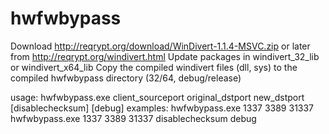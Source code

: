 hwfwbypass
==========

Download http://reqrypt.org/download/WinDivert-1.1.4-MSVC.zip or later from http://reqrypt.org/windivert.html 
Update packages in windivert_32_lib or windivert_x64_lib
Copy the compiled windivert files (dll, sys) to the compiled hwfwbypass directory (32/64, debug/release)


usage: hwfwbypass.exe client_sourceport original_dstport new_dstport [disablechecksum] [debug]
examples:
hwfwbypass.exe 1337 3389 31337 
hwfwbypass.exe 1337 3389 31337 disablechecksum debug